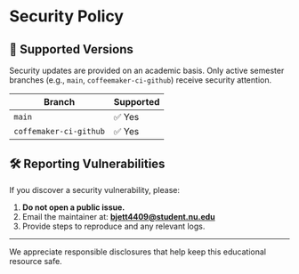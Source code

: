 # Security Policy

## 🔐 Supported Versions

Security updates are provided on an academic basis. Only active semester branches (e.g., `main`, `coffeemaker-ci-github`) receive security attention.

| Branch        | Supported |
|---------------|-----------|
| `main`        | ✅ Yes     |
| `coffemaker-ci-github`  | ✅ Yes     |

## 🛠 Reporting Vulnerabilities

If you discover a security vulnerability, please:

1. **Do not open a public issue.**
2. Email the maintainer at: **<bjett4409@student.nu.edu>**
3. Provide steps to reproduce and any relevant logs.

---

We appreciate responsible disclosures that help keep this educational resource safe.
